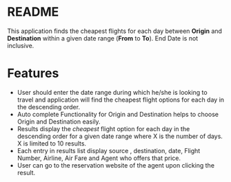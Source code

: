# README #

This application finds the cheapest flights for each day between **Origin** and **Destination** within a given date range (**From** to **To**). End Date is not inclusive.

# Features #

* User should enter the date range during which he/she is looking to travel and application will find the cheapest flight options for each day in the descending order.
* Auto complete Functionality for Origin and Destination helps to choose Origin and Destination easily.
* Results display the *cheapest* flight option for each day in the descending order for a given date range where X is the number of days. X is limited to 10 results.
* Each entry in results list display source , destination, date, Flight Number, Airline, Air Fare and Agent who offers that price.
* User can go to the reservation website of the agent upon clicking the result.